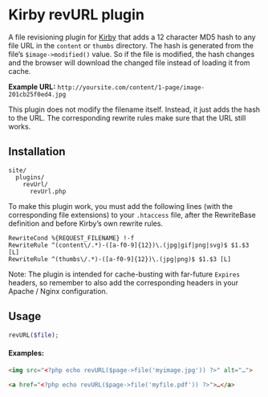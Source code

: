 # Kirby revURL plugin

A file revisioning plugin for [Kirby](https://github.com/getkirby/starterkit) that adds a 12 character MD5 hash to any file URL in the `content` or `thumbs` directory. The hash is generated from the file’s `$image->modified()` value. So if the file is modified, the hash changes and the browser will download the changed file instead of loading it from cache.

**Example URL:** `http://yoursite.com/content/1-page/image-201cb25f0ed4.jpg`

This plugin does not modify the filename itself. Instead, it just adds the hash to the URL. The corresponding rewrite rules make sure that the URL still works.

## Installation
```
site/
  plugins/
    revUrl/
      revUrl.php
```

To make this plugin work, you must add the following lines (with the corresponding file extensions) to your `.htaccess` file, after the RewriteBase definition and before Kirby’s own rewrite rules.

```apacheConf
RewriteCond %{REQUEST_FILENAME} !-f
RewriteRule ^(content\/.*)-([a-f0-9]{12})\.(jpg|gif|png|svg)$ $1.$3 [L]
RewriteRule ^(thumbs\/.*)-([a-f0-9]{12})\.(jpg|png)$ $1.$3 [L]
```

Note: The plugin is intended for cache-busting with far-future `Expires` headers, so remember to also add the corresponding headers in your Apache / Nginx configuration.

## Usage
```php
revURL($file);
```

#### Examples:
```html
<img src="<?php echo revURL($page->file('myimage.jpg')) ?>" alt="…">

<a href="<?php echo revURL($page->file('myfile.pdf')) ?>">…</a>
```

